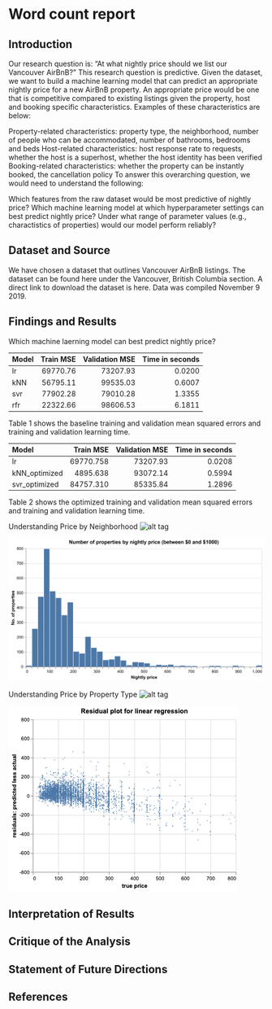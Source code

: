 Word count report
================

## Introduction

Our research question is: “At what nightly price should we list our
Vancouver AirBnB?” This research question is predictive. Given the
dataset, we want to build a machine learning model that can predict an
appropriate nightly price for a new AirBnB property. An appropriate
price would be one that is competitive compared to existing listings
given the property, host and booking specific characteristics. Examples
of these characteristics are below:

Property-related characteristics: property type, the neighborhood,
number of people who can be accommodated, number of bathrooms, bedrooms
and beds Host-related characteristics: host response rate to requests,
whether the host is a superhost, whether the host identity has been
verified Booking-related characteristics: whether the property can be
instantly booked, the cancellation policy To answer this overarching
question, we would need to understand the following:

Which features from the raw dataset would be most predictive of nightly
price? Which machine learning model at which hyperparameter settings can
best predict nightly price? Under what range of parameter values (e.g.,
charactistics of properties) would our model perform reliably?

## Dataset and Source

We have chosen a dataset that outlines Vancouver AirBnB listings. The
dataset can be found here under the Vancouver, British Columbia section.
A direct link to download the dataset is here. Data was compiled
November 9 2019.

## Findings and Results

Which machine laerning model can best predict nightly price?

| Model | Train MSE | Validation MSE | Time in seconds |
| :---- | --------: | -------------: | --------------: |
| lr    |  69770.76 |       73207.93 |          0.0200 |
| kNN   |  56795.11 |       99535.03 |          0.6007 |
| svr   |  77902.28 |       79010.28 |          1.3355 |
| rfr   |  22322.66 |       98606.53 |          6.1811 |

Table 1 shows the baseline training and validation mean squared errors
and training and validation learning time.

| Model          | Train MSE | Validation MSE | Time in seconds |
| :------------- | --------: | -------------: | --------------: |
| lr             | 69770.758 |       73207.93 |          0.0208 |
| kNN\_optimized |  4895.638 |       93072.14 |          0.5994 |
| svr\_optimized | 84757.310 |       85335.84 |          1.2896 |

Table 2 shows the optimized training and validation mean squared errors
and training and validation learning time.

Understanding Price by Neighborhood ![alt
tag](../output/neighborhoods.png)

![alt tag](../output/number_of_properties_by_price.png)

Understanding Price by Property Type ![alt
tag](../output/price_by_property_type.png)

![alt tag](../output/residual_plot.png)

## Interpretation of Results

## Critique of the Analysis

## Statement of Future Directions

## References
